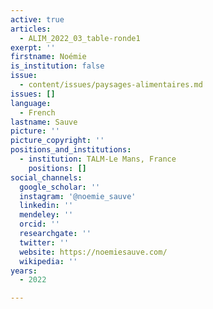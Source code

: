 ```yaml
---
active: true
articles:
  - ALIM_2022_03_table-ronde1
exerpt: ''
firstname: Noémie
is_institution: false
issue:
  - content/issues/paysages-alimentaires.md
issues: []
language:
  - French
lastname: Sauve
picture: ''
picture_copyright: ''
positions_and_institutions:
  - institution: TALM-Le Mans, France
    positions: []
social_channels:
  google_scholar: ''
  instagram: '@noemie_sauve'
  linkedin: ''
  mendeley: ''
  orcid: ''
  researchgate: ''
  twitter: ''
  website: https://noemiesauve.com/
  wikipedia: ''
years:
  - 2022

---
```

